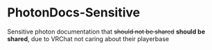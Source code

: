 # PhotonDocs-Sensitive
Sensitive photon documentation that ~~should not be shared~~ **should be shared**, due to VRChat not caring about their playerbase

